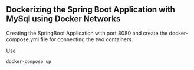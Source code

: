 ## Dockerizing the Spring Boot Application with MySql using Docker Networks

Creating the SpringBoot Application with port 8080 and create the docker-compose.yml file for connecting the two containers.


Use 
```zh
docker-compose up
```

